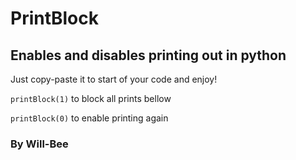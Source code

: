# PrintBlock
## Enables and disables printing out in python

Just copy-paste it to start of your code and enjoy!

`printBlock(1)` to block all prints bellow

`printBlock(0)` to enable printing again


### By Will-Bee
